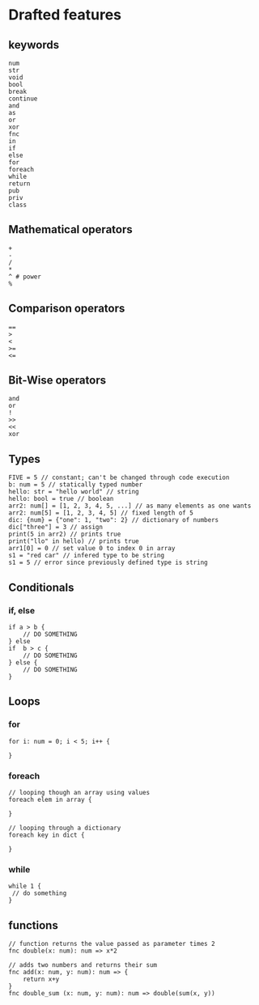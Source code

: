 # Drafted features
## keywords
```
num
str
void
bool
break
continue
and
as
or
xor
fnc
in
if
else
for
foreach
while
return
pub
priv
class
```
## Mathematical operators
```
+
-
/
*
^ # power
%
```
## Comparison operators
```
== 
>
<
>=
<=

```
## Bit-Wise operators
```
and
or
!
>>
<<
xor
```
## Types
```
FIVE = 5 // constant; can't be changed through code execution
b: num = 5 // statically typed number
hello: str = "hello world" // string
hello: bool = true // boolean
arr2: num[] = [1, 2, 3, 4, 5, ...] // as many elements as one wants
arr2: num[5] = [1, 2, 3, 4, 5] // fixed length of 5
dic: {num} = {"one": 1, "two": 2} // dictionary of numbers
dic["three"] = 3 // assign
print(5 in arr2) // prints true
print("llo" in hello) // prints true
arr1[0] = 0 // set value 0 to index 0 in array
s1 = "red car" // infered type to be string
s1 = 5 // error since previously defined type is string
```
## Conditionals 
### if, else
```
if a > b {
    // DO SOMETHING
} else 
if  b > c {
    // DO SOMETHING
} else {
    // DO SOMETHING
}
```
## Loops 

### for
```
for i: num = 0; i < 5; i++ {

}
```
### foreach
```
// looping though an array using values
foreach elem in array {

}
```
```
// looping through a dictionary
foreach key in dict {

}
```
### while
```
while 1 {
 // do something
}
```

## functions
```
// function returns the value passed as parameter times 2
fnc double(x: num): num => x*2

// adds two numbers and returns their sum
fnc add(x: num, y: num): num => {
    return x+y
}
fnc double_sum (x: num, y: num): num => double(sum(x, y))
```
